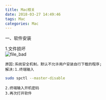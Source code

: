 ```yaml
---
title: Mac相关
date: 2018-03-27 14:49:46
tags: Mac
categories: Mac
---
```


一、软件安装

<!--more-->

1.文件损坏   
![file_bad](file_bad.jpg)

	原因:系统安全机制，默认不允许用户安装自行下载的程序;
	解决:1.终端输入
```bash
sudo spctl --master-disable
```
	2.终端输入开机密码
	3.再次打开软件